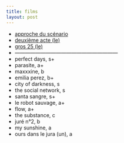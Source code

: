 ```yaml
---
title: films
layout: post
---
```


- [approche du scénario](films/approche_scenario.md)
- [deuxième acte (le)](films/deuxième_acte.md)
- [gros 25 (le)](films/gros_25.md)
- ————————————————————
- perfect days, s+
- parasite, a+
- maxxxine, b
- emilia perez, b+
- city of darkness, s
- the social network, s
- santa sangre, s+
- le robot sauvage, a+
- flow, a+
- the substance, c
- juré n°2, b
- my sunshine, a
- ours dans le jura (un), a
